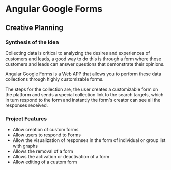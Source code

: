 # Angular Google Forms
## Creative Planning

### Synthesis of the Idea

Collecting data is critical to analyzing the desires and experiences of customers and leads, a good way to do this is through a form where those customers and leads can answer questions that demonstrate their opinions.

Angular Google Forms is a Web APP that allows you to perform these data collections through highly customizable forms.

The steps for the collection are, the user creates a customizable form on the platform and sends a special collection link to the search targets, which in turn respond to the form and instantly the form's creator can see all the responses received.

### Project Features
- Allow creation of custom forms
- Allow users to respond to Forms
- Allow the visualization of responses in the form of individual or group list with graphs
- Allows the removal of a form
- Allows the activation or deactivation of a form
- Allow editing of a custom form